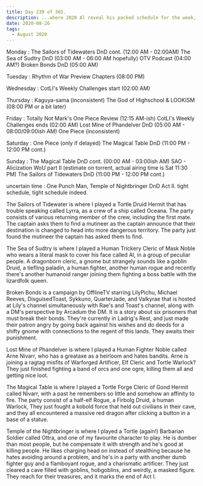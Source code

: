 ```yaml
---
title: Day 239 of 365.
description: ...where 2020 Al reveal his packed schedule for the week, and explaining every single agenda on the calendar.
date: 2020-08-26
tags:
  - August 2020
---
```


Monday    : 
The Sailors of Tidewaters DnD cont. (12:00 AM - 02:00AM) 
The Sea of Sudtry DnD (03:00 AM - 06:00 AM hopefully)
OTV Podcast (04:00 AM?) 
Broken Bonds DnD (05:00 AM)

Tuesday   : 
Rhythm of War Preview Chapters (08:00 PM)

Wednesday : 
CotLI's Weekly Challenges start (02:00 AM)

Thursday  : 
Kaguya-sama (inconsistent)
The God of Highschool & LOOKISM (08:00 PM or a bit later)

Friday    : 
Totally Not Mark's One Piece Review (12:15 AM-ish)
CotLI's Weekly Challenges ends (02:00 AM)
Lost Mine of Phandelver DnD (05:00 AM - 08:00/09:00ish AM)
One Piece (inconsistent)

Saturday  : 
One Piece (only if delayed)
The Magical Table DnD (11:00 PM - 12:00 PM cont.)

Sunday    : 
The Magical Table DnD cont. (00:00 AM - 03:00ish AM)
SAO - Alicization WoU part II (estimate on torrent, actual airing time is Sat 11:30 PM)
The Sailors of Tidewaters DnD (11:00 PM - 12:00 PM cont.)


uncertain time : One Punch Man, Temple of Nightbringer DnD Act II.
tight schedule, tight schedule indeed.

The Sailors of Tidewater is where I played a Tortle Druid Hermit that has trouble speaking called Lyrra, as a crew of a ship called Oceana. The party consists of various returning member of the crew, including the first mate. The captain asks them to find a mutineer as the captain announce that their destination is changed to head into more dangerous territory. The party just found the mutineer the captain has asked them to find.

The Sea of Sudtry is where I played a Human Trickery Cleric of Mask Noble who wears a literal mask to cover his face called Al, in a group of peculiar people. A dragonborn cleric, a gnome but strangely sounds like a goblin Druid, a tiefling paladin, a human fighter, another human rogue and recently there's another humanoid ranger joining them fighting a boss battle with the lizardfolk queen.

Broken Bonds is a campaign by OfflineTV starring LilyPichu, Michael Reeves, DisguisedToast, Sykkuno, QuarterJade, and Valkyrae that is hosted at Lily's channel simultaneously with Rae's and Toast's channel, along with a DM's perspective by Arcadum the DM. It is a story about six prisoners that must break their bonds. They're currently in Ladrig's Rest, and just made their patron angry by going back against his wishes and do deeds for a shifty gnome with connections to the regent of this lands. They awaits their punishment.

Lost Mine of Phandelver is where I played a Human Fighter Noble called Arne Nivarr, who has a greataxe as a heirloom and hates bandits. Arne is joining a ragtag misfits of Warforged Artificer, Elf Cleric and Tortle Warlock? They just finished fighting a band of orcs and one ogre, killing them all and getting nice loot.

The Magical Table is where I played a Tortle Forge Cleric of Gond Hermit called Nivarr, with a past he remembers so little and somehow an affinity to fire. The party consist of a half-elf Rogue, a Firbolg Druid, a human Warlock, They just fought a kobold force that held out civilians in their cave, and they all encountered a massive red dragon after clicking a button in a base of a statue.

Temple of the Nightbringer is where I played a Tortle (again!) Barbarian Soldier called Ottra, and one of my favourite character to play. He is dumber than most people, but he compensate it with strength and he's good at killing people. He likes charging head on instead of stealthing because he hates avoiding around a problem, and he's in a party with another dumb fighter guy and a flamboyant rogue, and a charismatic artificer. They just cleared a cave filled with goblins, hobgoblins, and weirdly, a masked figure. They reach for their treasures, and it marks the end of Act I.